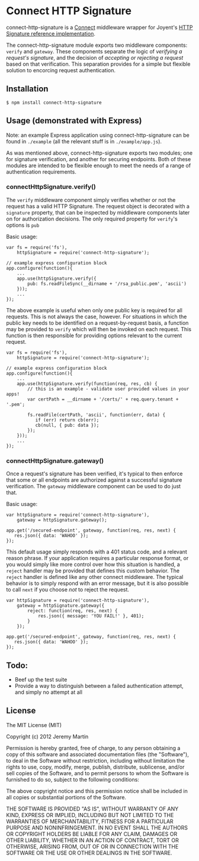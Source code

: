 
# Connect HTTP Signature

connect-http-signature is a [Connect](https://github.com/senchalabs/connect) middleware wrapper for
Joyent's [HTTP Signature reference implementation](https://github.com/joyent/node-http-signature).

The connect-http-signature module exports two middleware components: `verify` and `gateway`. These
components separate the logic of _verifying a request's signature_, and the decision of _accepting or
rejecting a request_ based on that verification. This separation provides for a simple but flexible
solution to encorcing request authentication.

## Installation

    $ npm install connect-http-signature

## Usage (demonstrated with Express)

Note: an example Express application using connect-http-signature can be found in `./example` (all the
relevant stuff is in `./example/app.js`).

As was mentioned above, connect-http-signature exports two modules; one for signature verification,
and another for securing endpoints.  Both of these modules are intended to be flexible enough to
meet the needs of a range of authentication requirements.

### connectHttpSignature.verify()

The `verify` middleware component simply verifies whether or not the request has a valid HTTP Signature.
The request object is decorated with a `signature` property, that can be inspected by middleware components
later on for authorization decisions.  The only required property for `verify`'s options is `pub`

Basic usage:

    var fs = require('fs'),
        httpSignature = require('connect-http-signature');

    // example express configuration block
    app.configure(function(){
        ...
        app.use(httpSignature.verify({
            pub: fs.readFileSync(__dirname + '/rsa_public.pem', 'ascii')
        }));
        ...
    });

The above example is useful when only one public key is required for all requests. This is not always the
case, however. For situations in which the public key needs to be identified on a request-by-request basis,
a function may be provided to `verify` which will then be invoked on each request. This function is then
responsible for providing options relevant to the current request.

    var fs = require('fs'),
        httpSignature = require('connect-http-signature');

    // example express configuration block
    app.configure(function(){
        ...
        app.use(httpSignature.verify(function(req, res, cb) {
            // this is an example - validate user provided values in your apps!
            var certPath = __dirname + '/certs/' + req.query.tenant + '.pem';

            fs.readFile(certPath, 'ascii', function(err, data) {
               if (err) return cb(err);
               cb(null, { pub: data });
            });
        }));
        ...
    });

### connectHttpSignature.gateway()

Once a request's signature has been verified, it's typical to then enforce that some or all endpoints are
authorized against a successful signature verification. The `gateway` middleware component can be used to
do just that.

Basic usage:

    var httpSignature = require('connect-http-signature'),
        gateway = httpSignature.gateway();
    
    app.get('/secured-endpoint', gateway, function(req, res, next) {
       res.json({ data: 'WAHOO' });
    });

This default usage simply responds with a 401 status code, and a relevant reason phrase. If your application
requires a particular response format, or you would simply like more control over how this situation is
handled, a `reject` handler may be provided that defines this custom behavior.  The `reject` handler is
defined like any other connect middleware. The typical behavior is to simply respond with an error message,
but it is also possible to call `next` if you choose _not_ to reject the request.

    var httpSignature = require('connect-http-signature'),
        gateway = httpSignature.gateway({
            reject: function(req, res, next) {
                res.json({ message: 'YOU FAIL!' }, 401);
            }
        });
    
    app.get('/secured-endpoint', gateway, function(req, res, next) {
       res.json({ data: 'WAHOO' });
    });

## Todo:

  * Beef up the test suite
  * Provide a way to distinguish between a failed authentication attempt, and simply no attempt at all
 

## License 

The MIT License (MIT)

Copyright (c) 2012 Jeremy Martin

Permission is hereby granted, free of charge, to any person obtaining a copy of this software and associated documentation files (the "Software"), to deal in the Software without restriction, including without limitation the rights to use, copy, modify, merge, publish, distribute, sublicense, and/or sell copies of the Software, and to permit persons to whom the Software is furnished to do so, subject to the following conditions:

The above copyright notice and this permission notice shall be included in all copies or substantial portions of the Software.

THE SOFTWARE IS PROVIDED "AS IS", WITHOUT WARRANTY OF ANY KIND, EXPRESS OR IMPLIED, INCLUDING BUT NOT LIMITED TO THE WARRANTIES OF MERCHANTABILITY, FITNESS FOR A PARTICULAR PURPOSE AND NONINFRINGEMENT. IN NO EVENT SHALL THE AUTHORS OR COPYRIGHT HOLDERS BE LIABLE FOR ANY CLAIM, DAMAGES OR OTHER LIABILITY, WHETHER IN AN ACTION OF CONTRACT, TORT OR OTHERWISE, ARISING FROM, OUT OF OR IN CONNECTION WITH THE SOFTWARE OR THE USE OR OTHER DEALINGS IN THE SOFTWARE.
